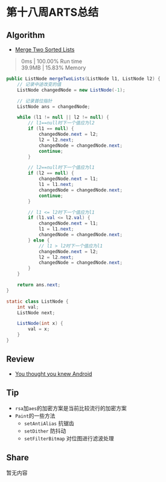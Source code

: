 # 第十八周ARTS总结
## Algorithm
- [Merge Two Sorted Lists](https://leetcode.com/problems/merge-two-sorted-lists/)
> 0ms | 100.00% Run time  
> 39.9MB | 15.83% Memory
```java
public ListNode mergeTwoLists(ListNode l1, ListNode l2) {
    // 记录中途改变的值
    ListNode changedNode = new ListNode(-1);

    // 记录首位指针
    ListNode ans = changedNode;

    while (l1 != null || l2 != null) {
        // l1==null时下一个值应为l2
        if (l1 == null) {
            changedNode.next = l2;
            l2 = l2.next;
            changedNode = changedNode.next;
            continue;
        }

        // l2==null时下一个值应为l1
        if (l2 == null) {
            changedNode.next = l1;
            l1 = l1.next;
            changedNode = changedNode.next;
            continue;
        }

        // l1 <= l2时下一个值应为l1
        if (l1.val <= l2.val) {
            changedNode.next = l1;
            l1 = l1.next;
            changedNode = changedNode.next;
        } else {
            // l1 > l2时下一个值应为l1
            changedNode.next = l2;
            l2 = l2.next;
            changedNode = changedNode.next;
        }
    }

    return ans.next;
}

static class ListNode {
    int val;
    ListNode next;

    ListNode(int x) {
        val = x;
    }
}
```

## Review
- [You thought you knew Android](https://medium.com/@anoopss/you-thought-you-knew-android-e46a556d0773)

## Tip
+ `rsa`加`aes`的加密方案是当前比较流行的加密方案
+ `Paint`的一些方法
  + `setAntiAlias`    抗锯齿
  + `setDither`    防抖动
  + `setFilterBitmap`    对位图进行滤波处理
  
## Share
暂无内容

<Vssue title="第十八周ARTS总结" />